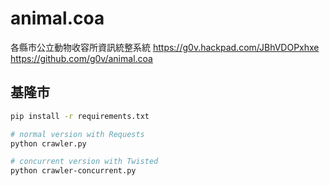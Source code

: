 # animal.coa

各縣市公立動物收容所資訊統整系統 
https://g0v.hackpad.com/JBhVDOPxhxe
https://github.com/g0v/animal.coa

## 基隆市

```bash
pip install -r requirements.txt

# normal version with Requests
python crawler.py

# concurrent version with Twisted
python crawler-concurrent.py
```
